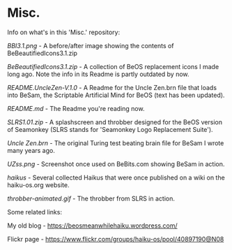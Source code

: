 # Misc.
Info on what's in this 'Misc.' repository:


*BBI3.1.png* - A before/after image showing the contents of BeBeautifiedIcons3.1.zip

*BeBeautifiedIcons3.1.zip* - A collection of BeOS replacement icons I made long ago. Note the info in its Readme is partly outdated by now.

*README.UncleZen-V.1.0* - A Readme for the Uncle Zen.brn file that loads into BeSam, the Scriptable Artificial Mind for BeOS (text has been updated).

*README.md* - The Readme you're reading now.

*SLRS1.01.zip* - A splashscreen and throbber designed for the BeOS version of Seamonkey (SLRS stands for 'Seamonkey Logo Replacement Suite').

*Uncle Zen.brn* - The original Turing test beating brain file for BeSam I wrote many years ago.

*UZss.png* - Screenshot once used on BeBits.com showing BeSam in action.

*haikus* - Several collected Haikus that were once published on a wiki on the haiku-os.org website.

*throbber-animated.gif* - The throbber from SLRS in action.


Some related links:

My old blog - https://beosmeanwhilehaiku.wordpress.com/

Flickr page - https://www.flickr.com/groups/haiku-os/pool/40897190@N08
